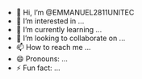 - 👋 Hi, I’m @EMMANUEL2811UNITEC
- 👀 I’m interested in ...
- 🌱 I’m currently learning ...
- 💞️ I’m looking to collaborate on ...
- 📫 How to reach me ...
- 😄 Pronouns: ...
- ⚡ Fun fact: ...

<!---
EMMANUEL2811UNITEC/EMMANUEL2811UNITEC is a ✨ special ✨ repository because its `README.md` (this file) appears on your GitHub profile.
You can click the Preview link to take a look at your changes.
--->
